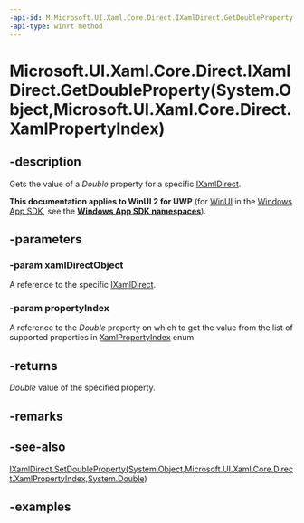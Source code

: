 ```yaml
---
-api-id: M:Microsoft.UI.Xaml.Core.Direct.IXamlDirect.GetDoubleProperty(System.Object,Microsoft.UI.Xaml.Core.Direct.XamlPropertyIndex)
-api-type: winrt method
---
```


# Microsoft.UI.Xaml.Core.Direct.IXamlDirect.GetDoubleProperty(System.Object,Microsoft.UI.Xaml.Core.Direct.XamlPropertyIndex)

<!--
public double GetDoubleProperty (object xamlDirectObject, Microsoft.UI.Xaml.Core.Direct.XamlPropertyIndex propertyIndex);
-->

## -description

Gets the value of a _Double_ property for a specific [IXamlDirect](ixamldirect.md).

**This documentation applies to WinUI 2 for UWP** (for [WinUI](/windows/apps/winui/winui3/) in the [Windows App SDK](/windows/apps/windows-app-sdk/), see the **[Windows App SDK namespaces](/windows/windows-app-sdk/api/winrt/)**).

## -parameters

### -param xamlDirectObject

A reference to the specific [IXamlDirect](ixamldirect.md).

### -param propertyIndex

A reference to the _Double_ property on which to get the value from the list of supported properties in [XamlPropertyIndex](xamlpropertyindex.md) enum.

## -returns

_Double_ value of the specified property.

## -remarks

## -see-also

[IXamlDirect.SetDoubleProperty(System.Object,Microsoft.UI.Xaml.Core.Direct.XamlPropertyIndex,System.Double)](ixamldirect_setdoubleproperty_620806896.md)

## -examples

